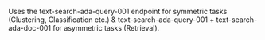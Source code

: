 Uses the text-search-ada-query-001 endpoint for symmetric tasks (Clustering, Classification etc.) & text-search-ada-query-001 + text-search-ada-doc-001 for asymmetric tasks (Retrieval).
